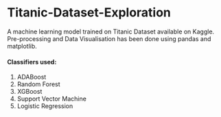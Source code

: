 # Titanic-Dataset-Exploration

A machine learning model trained on Titanic Dataset available on Kaggle. 
Pre-processing and Data Visualisation has been done using pandas and matplotlib. 
#### Classifiers used: 
1. ADABoost
2. Random Forest
3. XGBoost
4. Support Vector Machine
5. Logistic Regression 
